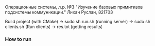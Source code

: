 Операционные системы, л.р. №3 "Изучение базовых примитивов подсистемы коммуникации." Лихач Руслан, 821703 


Build project (with CMake) -> sudo sh run.sh (running server) -> sudo sh clients.sh (Run clients) -> res.txt (getting results)
### How to run






